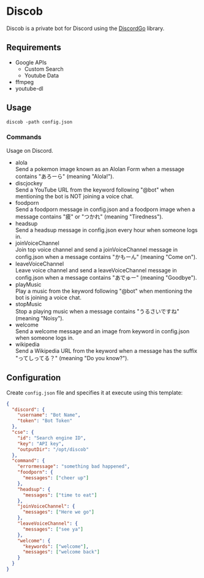 # Discob

Discob is a private bot for Discord using the [DiscordGo](https://github.com/bwmarrin/discordgo) library.

## Requirements

- Google APIs
  - Custom Search
  - Youtube Data
- ffmpeg
- youtube-dl

## Usage

```console
discob -path config.json
```

### Commands

Usage on Discord.

- alola  
  Send a pokemon image known as an Alolan Form when a message contains "あろーら" (meaning "Alola!").
- discjockey  
  Send a YouTube URL from the keyword following "@bot" when mentioning the bot is NOT joining a voice chat.
- foodporn  
  Send a foodporn message in config.json and a foodporn image when a message contains "疲" or "つかれ" (meaning "Tiredness").
- headsup  
  Send a headsup message in config.json every hour when someone logs in.
- joinVoiceChannel  
  Join top voice channel and send a joinVoiceChannel message in config.json when a message contains "かもーん" (meaning "Come on").
- leaveVoiceChannel  
  Leave voice channel and send a leaveVoiceChannel message in config.json when a message contains "あでゅー" (meaning "Goodbye").
- playMusic  
  Play a music from the keyword following "@bot" when mentioning the bot is joining a voice chat.
- stopMusic  
  Stop a playing music when a message contains "うるさいですね" (meaning "Noisy").
- welcome  
  Send a welcome message and an image from keyword in config.json when someone logs in.
- wikipedia  
  Send a Wikipedia URL from the keyword when a message has the suffix "ってしってる？" (meaning "Do you know?").

## Configuration

Create `config.json` file and specifies it at execute using this template:

```json
{
  "discord": {
    "username": "Bot Name",
    "token": "Bot Token"
  },
  "cse": {
    "id": "Search engine ID",
    "key": "API key",
    "outputDir": "/opt/discob"
  },
  "command": {
    "errormessage": "something bad happened",
    "foodporn": {
      "messages": ["cheer up"]
    },
    "headsup": {
      "messages": ["time to eat"]
    },
    "joinVoiceChannel": {
      "messages": ["Here we go"]
    },
    "leaveVoiceChannel": {
      "messages": ["see ya"]
    },
    "welcome": {
      "keywords": ["welcome"],
      "messages": ["welcome back"]
    }
  }
}
```
